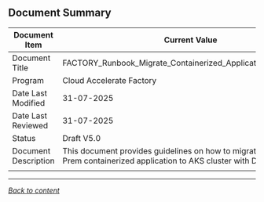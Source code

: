 ﻿## Document Summary

| Document Item   | Current Value           |
|-----------------|-----------------        |
| Document Title  | FACTORY_Runbook_Migrate_Containerized_Application_To_AKS_v5.0| 
| Program| Cloud Accelerate Factory| 
| Date Last Modified| 31-07-2025| 
| Date Last Reviewed| 31-07-2025| 
| Status| Draft V5.0|
| Document Description| This document provides guidelines on how to migrate/deploy on Prem containerized application to AKS cluster with Devops.|
| | |

---

[*Back to content*](README.md)